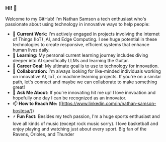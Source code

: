 ### HI! 👋

Welcome to my GitHub! I'm Nathan Samson a tech enthusiast who's passionate about using technology in innovative ways to help people:

- 🔭 **Current Work:** I'm actively engaged in projects involving the Internet of Things (IoT) ,AI, and Edge Computing. I see huge potential in these technologies to create responsive, efficient systems that enhance human lives daily.
- 🌱 **Learning:** My personal current learning journey includes diving deeper into AI specifically LLMs and learning the Guitar.
- 💼 **Career Goal:** My ultimate goal is to use to technology for innovation.
- 👯 **Collaboration:** I'm always looking for like-minded individuals working on innovative AI, IoT, or machine learning projects. If you're on a similar path, let's connect and maybe we can collaborate to make something great!
- 💬 **Ask Me About:** If you're innovating hit me up! I love innvoation and hopefully one day I can be recognized as an innovator.
- 📫 **How to Reach Me:** ([https://www.linkedin.com/in/nathan-samson-bostesa/])
- ⚡ **Fun Fact:** Besides my tech passion, I'm a huge sports enthusiast and love all kinds of music (except rock music sorry). I love basketball and enjoy playing and watching just about every sport. Big fan of the Ravens, Orioles, and Thunder


